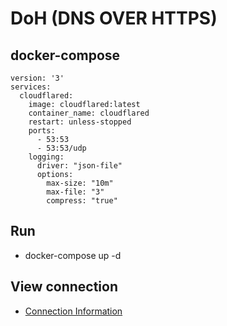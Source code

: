# DoH (DNS OVER HTTPS)

## docker-compose
```
version: '3'
services:
  cloudflared:
    image: cloudflared:latest
    container_name: cloudflared
    restart: unless-stopped
    ports:
      - 53:53
      - 53:53/udp
    logging:
      driver: "json-file"
      options:
        max-size: "10m"
        max-file: "3"
        compress: "true"
```

## Run
- docker-compose up -d  

## View connection
- [Connection Information](https://1.1.1.1/help)
